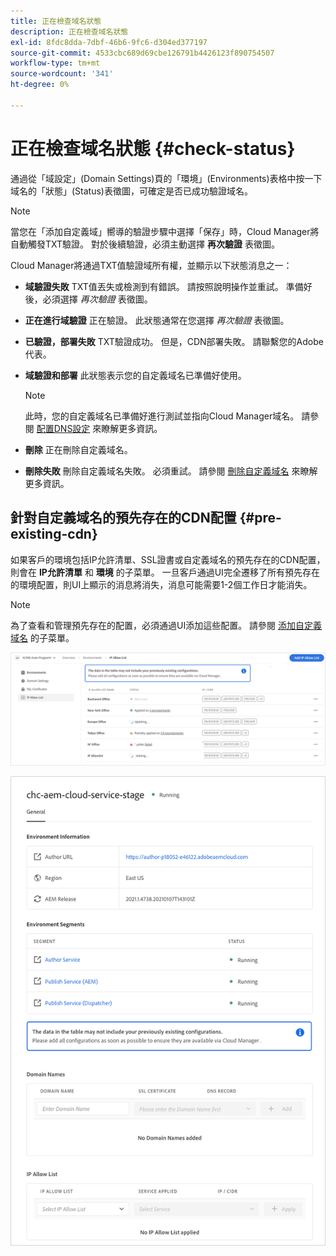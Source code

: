 ```yaml
---
title: 正在檢查域名狀態
description: 正在檢查域名狀態
exl-id: 8fdc8dda-7dbf-46b6-9fc6-d304ed377197
source-git-commit: 4533cbc689d69cbe126791b4426123f890754507
workflow-type: tm+mt
source-wordcount: '341'
ht-degree: 0%

---
```


# 正在檢查域名狀態 {#check-status}

通過從「域設定」(Domain Settings)頁的「環境」(Environments)表格中按一下域名的「狀態」(Status)表徵圖，可確定是否已成功驗證域名。

>[!NOTE]
>當您在「添加自定義域」嚮導的驗證步驟中選擇「保存」時，Cloud Manager將自動觸發TXT驗證。 對於後續驗證，必須主動選擇 **再次驗證** 表徵圖。

Cloud Manager將通過TXT值驗證域所有權，並顯示以下狀態消息之一：

* **域驗證失敗**
TXT值丟失或檢測到有錯誤。 請按照說明操作並重試。 準備好後，必須選擇 
*再次驗證* 表徵圖。

* **正在進行域驗證**
正在驗證。 此狀態通常在您選擇 
*再次驗證* 表徵圖。

* **已驗證，部署失敗**
TXT驗證成功。 但是，CDN部署失敗。 請聯繫您的Adobe代表。

* **域驗證和部署**
此狀態表示您的自定義域名已準備好使用。
   >[!NOTE]
   >此時，您的自定義域名已準備好進行測試並指向Cloud Manager域名。 請參閱 [配置DNS設定](/help/implementing/cloud-manager/custom-domain-names/configure-dns-settings.md) 來瞭解更多資訊。

* **刪除**
正在刪除自定義域名。

* **刪除失敗**
刪除自定義域名失敗。 必須重試。 請參閱 [刪除自定義域名](/help/implementing/cloud-manager/custom-domain-names/delete-custom-domain-name.md) 來瞭解更多資訊。


## 針對自定義域名的預先存在的CDN配置 {#pre-existing-cdn}

如果客戶的環境包括IP允許清單、SSL證書或自定義域名的預先存在的CDN配置，則會在 **IP允許清單** 和 **環境** 的子菜單。 一旦客戶通過UI完全遷移了所有預先存在的環境配置，則UI上顯示的消息將消失，消息可能需要1-2個工作日才能消失。

>[!NOTE]
>為了查看和管理預先存在的配置，必須通過UI添加這些配置。 請參閱 [添加自定義域名](/help/implementing/cloud-manager/custom-domain-names/add-custom-domain-name.md) 的子菜單。

![](/help/implementing/cloud-manager/assets/ip-allow-list-message1.png)

![](/help/implementing/cloud-manager/assets/ip-allow-list-message2.png)
